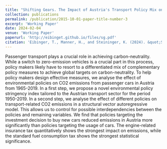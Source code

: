 ```yaml
---
title: "Shifting Gears. The Impact of Austria's Transport Policy Mix on CO2 Emissions from Passenger Cars"
collection: publications
permalink: /publication/2015-10-01-paper-title-number-3
excerpt: 'Working Paper'
date: 2024-02-04
venue: 'Working Paper'
paperurl: 'http://eibinget.github.io/files/sg.pdf'
citation: 'Eibinger, T., Manner, H., and Steininger, K. (2024). &quot;Shifting Gears. The Impact of Austria's Transport Policy Mix on CO2 Emissions from Passenger Cars.&quot; <i>Working Paper</i>. (2024).'
---
```

Passenger transport plays a crucial role in achieving carbon-neutrality. While a switch to zero-emission vehicles is a crucial part in this process, policy makers likely have to resort to a differentiated mix of complementary policy measures to achieve global targets on carbon-neutrality. To help policy makers design effective measures, we analyse the effect of environmental policies on CO2 emissions from passenger cars in Austria from 1965-2019. In a first step, we propose a novel environmental policy stringency index tailored to the Austrian transport sector for the period 1950-2019. In a second step, we analyse the effect of different policies on transport-related CO2 emissions in a structural vector autoregressive model. This allows us to control for possible interdependencies between the policies and remaining variables. We find that policies targeting the investment decision to buy new cars reduced emissions in Austria more significantly than policies targeting the usage of cars. The engine-related insurance tax quantitatively shows the strongest impact on emissions, while the standard fuel consumption tax shows the strongest statistical significance.